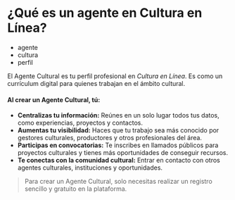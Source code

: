 # ¿Qué es un agente en Cultura en Línea?

- agente
- cultura
- perfil

El Agente Cultural es tu perfil profesional en *Cultura en Línea*. Es como un currículum digital para quienes trabajan en el ámbito cultural.

#### **Al crear un Agente Cultural, tú:**

* **Centralizas tu información:** Reúnes en un solo lugar todos tus datos, como experiencias, proyectos y contactos.
* **Aumentas tu visibilidad:** Haces que tu trabajo sea más conocido por gestores culturales, productores y otros profesionales del área.
* **Participas en convocatorias:** Te inscribes en llamados públicos para proyectos culturales y tienes más oportunidades de conseguir recursos.
* **Te conectas con la comunidad cultural:** Entrar en contacto con otros agentes culturales, instituciones y oportunidades.

> Para crear un Agente Cultural, solo necesitas realizar un registro sencillo y gratuito en la plataforma.
